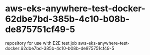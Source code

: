 # aws-eks-anywhere-test-docker-62dbe7bd-385b-4c10-b08b-de875751cf49-5
repository for use with E2E test job aws-eks-anywhere-test-docker:62dbe7bd-385b-4c10-b08b-de875751cf49-5
